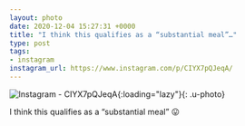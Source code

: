 ```yaml
---
layout: photo
date: 2020-12-04 15:27:31 +0000
title: "I think this qualifies as a “substantial meal”…"
type: post
tags:
- instagram
instagram_url: https://www.instagram.com/p/CIYX7pQJeqA/
---
```


![Instagram - CIYX7pQJeqA](https://colinseymour.co.uk/img/CIYX7pQJeqA.jpg){:loading="lazy"}{: .u-photo}

I think this qualifies as a “substantial meal” 😛
